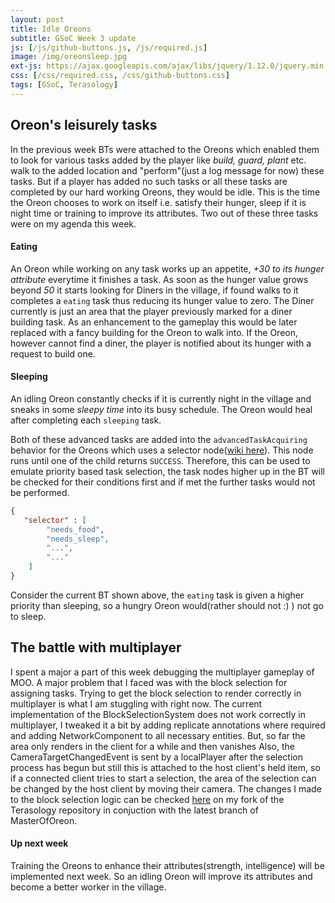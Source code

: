 ```yaml
---
layout: post
title: Idle Oreons
subtitle: GSoC Week 3 update
js: [/js/github-buttons.js, /js/required.js]
image: /img/oreonsleep.jpg
ext-js: https://ajax.googleapis.com/ajax/libs/jquery/1.12.0/jquery.min.js
css: [/css/required.css, /css/github-buttons.css]
tags: [GSoC, Terasology]
---
```

## Oreon's leisurely tasks
In the previous week BTs were attached to the Oreons which enabled them to look for various tasks added by the player like _build, guard, plant_ etc. walk to the 
added location and "perform"(just a log message for now) these tasks. But if a player has added no such tasks or all these tasks are completed by our hard working
Oreons, they would be idle. This is the time the Oreon chooses to work on itself i.e. satisfy their hunger, sleep if it is night time or training to improve its attributes. Two out
of these three tasks were on my agenda this week.
#### Eating
An Oreon while working on any task works up an appetite, _+30 to its hunger attribute_ everytime it finishes a task. As soon as the hunger value grows beyond _50_ it starts looking
for Diners in the village, if found walks to it completes a `eating` task thus reducing its hunger value to zero. The Diner currently is just an area that the player previously marked for
a diner building task. As an enhancement to the gameplay this would be later replaced with a fancy building for the Oreon to walk into. If the Oreon, however cannot find a diner, the
 player is notified about its hunger with a request to build one.
#### Sleeping
An idling Oreon constantly checks if it is currently night in the village and sneaks in some _sleepy time_ into its busy schedule. The Oreon would heal after completing
each `sleeping` task.  
  
<div id="BT">
</div>
  

Both of these advanced tasks are added into the `advancedTaskAcquiring` behavior for the Oreons which uses a selector node(<a href="https://github.com/Terasology/Behaviors/wiki/Control-Flow-Nodes#selector-selector">wiki here</a>). This node
runs until one of the child returns `SUCCESS`. Therefore, this can be used to emulate priority based task selection, the task nodes higher up in the BT will be checked for their conditions first and if met the further tasks would not be performed.  
```json
{
   "selector" : [
        "needs_food",
        "needs_sleep",
        "...",
        "..."
    ]
}
```
  
  Consider the current BT shown above, the `eating` task is given a higher priority than sleeping, so a hungry Oreon would(rather should not :) ) not go to sleep.
  

## The battle with multiplayer
I spent a major a part of this week debugging the multiplayer gameplay of MOO. A major problem that I faced was with the block selection for assigning tasks. Trying to get the block selection to render correctly in multiplayer is what I am stuggling with right now. 
The current implementation of the BlockSelectionSystem does not work correctly in multiplayer, I tweaked it a bit by adding replicate annotations where required and adding NetworkComponent to all necessary entities. But, so far the area only renders in the client for
 a while and then vanishes
 Also, the CameraTargetChangedEvent is sent by a localPlayer after the selection process has begun but still this is attached to the host client's held item, so if a connected client tries to start a selection, the area of the selection can be changed by the host client by moving their camera.​
The changes I made to the block selection logic can be checked [here](https://github.com/Naman-sopho/Terasology/tree/Block-selection-multiplayer) on my fork of the Terasology repository in conjuction with the latest branch of MasterOfOreon.
  
#### Up next week
Training the Oreons to enhance their attributes(strength, intelligence) will be implemented next week. So an idling Oreon will improve its attributes and become a better worker in the village.
  
  
  
<div class="github-button" url="https://github.com/Terasology/MasterOfOreon/pull/8"></div>
